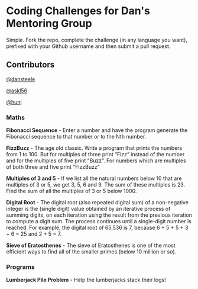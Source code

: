# Coding Challenges for Dan's Mentoring Group

Simple. Fork the repo, complete the challenge (in any language you want), prefixed with your Github username and then submit a pull request. 

## Contributors

[@dansteele](https://github.com/dansteele)

[@askl56](https://github.com/askl56)

[@hunj](https://github.com/hunj)

### Maths

**Fibonacci Sequence** - Enter a number and have the program generate the Fibonacci sequence to that number or to the Nth number.

**FizzBuzz** - The age old classic. Write a program that prints the numbers from 1 to 100. But for multiples of three print “Fizz” instead of the number and for the multiples of five print “Buzz”. For numbers which are multiples of both three and five print “FizzBuzz"

**Multiples of 3 and 5** - If we list all the natural numbers below 10 that are multiples of 3 or 5, we get 3, 5, 6 and 9. The sum of these multiples is 23. Find the sum of all the multiples of 3 or 5 below 1000.

**Digital Root** - The digital root (also repeated digital sum) of a non-negative integer is the (single digit) value obtained by an iterative process of summing digits, on each iteration using the result from the previous iteration to compute a digit sum. The process continues until a single-digit number is reached. For example, the digital root of 65,536 is 7, because 6 + 5 + 5 + 3 + 6 = 25 and 2 + 5 = 7.

**Sieve of Eratosthenes** - The sieve of Eratosthenes is one of the most efficient ways to find all of the smaller primes (below 10 million or so).

### Programs

**Lumberjack Pile Problem** - Help the lumberjacks stack their logs!
